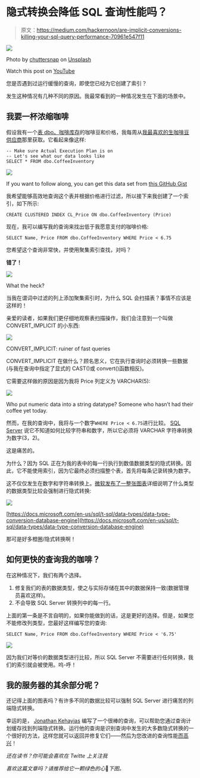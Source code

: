 # 隐式转换会降低 SQL 查询性能吗？

> 原文：<https://medium.com/hackernoon/are-implicit-conversions-killing-your-sql-query-performance-70961e547f11>

![](img/b8713a1c0ce3fd5b2bc4a4d681d9b3f9.png)

Photo by [chuttersnap](https://unsplash.com/photos/gts_Eh4g1lk?utm_source=unsplash&utm_medium=referral&utm_content=creditCopyText) on [Unsplash](https://unsplash.com/?utm_source=unsplash&utm_medium=referral&utm_content=creditCopyText)

Watch this post on [YouTube](https://www.youtube.com/watch?v=RqpApsRJpYc&feature=youtu.be)

您是否遇到过运行缓慢的查询，即使您已经为它创建了索引？

发生这种情况有几种不同的原因。我最常看到的一种情况发生在下面的场景中。

## 我要一杯浓缩咖啡

假设我有一个[表 dbo。咖啡库存](https://gist.github.com/bertwagner/e1225294ae73f2d74575d834e93597e8)的咖啡豆和价格，我每周从[我最喜欢的生咖啡豆供应商](https://www.sweetmarias.com/)那里获取。它看起来像这样:

```
-- Make sure Actual Execution Plan is on
-- Let's see what our data looks like
SELECT * FROM dbo.CoffeeInventory
```

![](img/231387c1cb47528fc53cfd45426d1965.png)

If you want to follow along, you can get this data set from [this GitHub Gist](https://gist.github.com/bertwagner/e1225294ae73f2d74575d834e93597e8)

我希望能够高效地查询这个表并根据价格进行过滤，所以接下来我创建了一个索引，如下所示:

```
CREATE CLUSTERED INDEX CL_Price ON dbo.CoffeeInventory (Price)
```

现在，我可以编写我的查询来找出低于我愿意支付的咖啡价格:

```
SELECT Name, Price FROM dbo.CoffeeInventory WHERE Price < 6.75
```

您希望这个查询非常快，并使用聚集索引查找，对吗？

**错了！**

![](img/f24ab6e0a6b2c1b726ef3a4fad966368.png)

What the heck?

当我在谓词中过滤的列上添加聚集索引时，为什么 SQL 会扫描表？事情不应该是这样的！

亲爱的读者，如果我们更仔细地观察表扫描操作，我们会注意到一个叫做 CONVERT_IMPLICIT 的小东西:

![](img/fc8aad309b3737913d5721bae11d2d37.png)

CONVERT_IMPLICIT: ruiner of fast queries

CONVERT_IMPLICIT 在做什么？顾名思义，它在执行查询时必须转换一些数据(与我在查询中指定了显式的 CAST()或 convert()函数相反)。

它需要这样做的原因是因为我将 Price 列定义为 VARCHAR(5):

![](img/4a6a733a9b5a27963c208dfec452675f.png)

Who put numeric data into a string datatype? Someone who hasn’t had their coffee yet today.

然而，在我的查询中，我将与一个数字`WHERE Price < 6.75`进行比较。 [SQL Server](https://hackernoon.com/tagged/sql-server) 说它不知道如何比较字符串和数字，所以它必须将 VARCHAR 字符串转换为数字(3，2)。

这是痛苦的。

为什么？因为 SQL 正在为我的表中的每一行执行到数值数据类型的隐式转换。因此，它不能使用索引，因为它最终必须扫描整个表，首先将每条记录转换为数字。

这不仅仅发生在数字和字符串转换上。[微软发布了一整张图表](https://docs.microsoft.com/en-us/sql/t-sql/data-types/data-type-conversion-database-engine)详细说明了什么类型的数据类型比较会强制进行隐式转换:

![](img/aa174ab75ff889fa9185241c4da0fb9c.png)

[https://docs.microsoft.com/en-us/sql/t-sql/data-types/data-type-conversion-database-engine](https://docs.microsoft.com/en-us/sql/t-sql/data-types/data-type-conversion-database-engine)

那可是好多橙圈/隐式转换啊！

## 如何更快的查询我的咖啡？

在这种情况下，我们有两个选择。

1.  修复我们的表的数据类型，使之与实际存储在其中的数据保持一致(数据管理员喜欢这样)。
2.  不会导致 SQL Server 转换列中的每一行。

上面的第一条是不言自明的，如果你能做到的话，这是更好的选择。但是，如果您不能修改列类型，您最好这样编写您的查询:

```
SELECT Name, Price FROM dbo.CoffeeInventory WHERE Price < '6.75'
```

![](img/b64e5ad742171e7976b929a1b25b7a99.png)

因为我们对等价的数据类型进行比较，所以 SQL Server 不需要进行任何转换，我们的索引就会被使用。呜-呼！

## 我的服务器的其余部分呢？

还记得上面的图表吗？有许多不同的数据比较可以强制 SQL Server 进行痛苦的列端隐式转换。

幸运的是， [Jonathan Kehayias](https://www.sqlskills.com/blogs/jonathan/finding-implicit-column-conversions-in-the-plan-cache/) 编写了一个很棒的查询，可以帮助您通过查询计划缓存找到列端隐式转换。运行他的查询是识别查询中发生的大多数隐式转换的一个很好的方法，这样您就可以返回并修复它们——然后为您改进的查询性能[而高兴](https://hackernoon.com/tagged/performance)！

*还在读书？你可能会喜欢在 Twitte 上关注我*

*喜欢这篇文章吗？请推荐给它一颗绿色的心*💚*下图。*